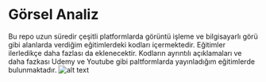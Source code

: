 # Görsel Analiz
Bu repo uzun süredir çeşitli platformlarda görüntü işleme ve bilgisayarlı görü gibi alanlarda verdiğim eğitimlerdeki kodları içermektedir. Eğitimler ilerledikçe daha fazlası da eklenecektir. Kodların ayrıntılı açıklamaları ve daha fazkası Udemy ve Youtube gibi paltformlarda yayınladığım eğitimlerde bulunmaktadır.
![alt text](https://secureservercdn.net/160.153.137.210/s97.c17.myftpupload.com/wp-content/uploads/1_s9raSe9mLeSSuxE3API-ZA.gif?time=1633636996)
